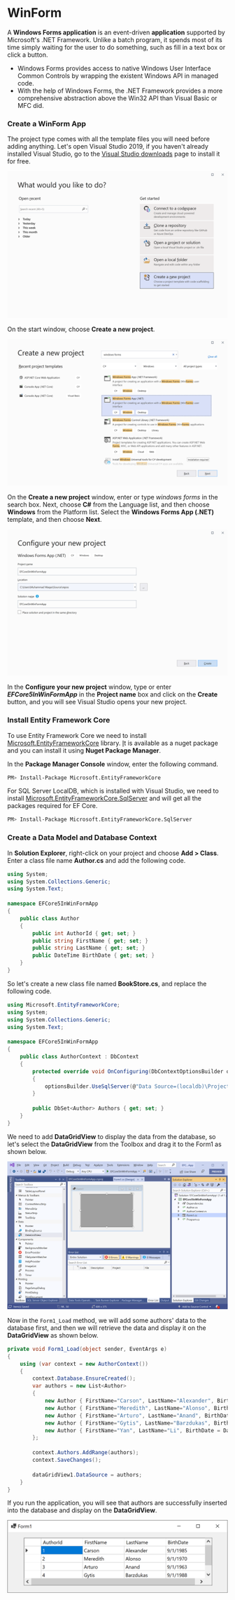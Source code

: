 # WinForm

A **Windows Forms application** is an event-driven **application** supported by Microsoft's .NET Framework. Unlike a batch program, it spends most of its time simply waiting for the user to do something, such as fill in a text box or click a button.

* Windows Forms provides access to native Windows User Interface Common Controls by wrapping the existent Windows API in managed code. 
* With the help of Windows Forms, the .NET Framework provides a more comprehensive abstraction above the Win32 API than Visual Basic or MFC did.

### Create a WinForm App

The project type comes with all the template files you will need before adding anything. Let's open Visual Studio 2019,  if you haven't already installed Visual Studio, go to the [Visual Studio downloads](https://visualstudio.microsoft.com/downloads) page to install it for free.

![](../.gitbook/assets/image%20%2845%29.png)

On the start window, choose **Create a new project**.

![](../.gitbook/assets/image%20%2842%29.png)

On the **Create a new project** window, enter or type _windows forms_ in the search box. Next, choose **C\#** from the Language list, and then choose **Windows** from the Platform list. Select the **Windows Forms App \(.NET\)** template, and then choose **Next**.

![](../.gitbook/assets/image%20%2846%29.png)

In the **Configure your new project** window, type or enter _**EFCore5InWinFormApp**_ in the **Project name** box and click on the **Create** button, and you will see Visual Studio opens your new project.

### Install Entity Framework Core

To use Entity Framework Core we need to install [Microsoft.EntityFrameworkCore](https://www.nuget.org/packages/Z.EntityFramework.Extensions.EFCore/) library.  [I](https://www.nuget.org/packages/Z.EntityFramework.Extensions.EFCore/)t is available as a nuget package and you can install it using **Nuget Package Manager**.

In the **Package Manager Console** window, enter the following command.

```bash
PM> Install-Package Microsoft.EntityFrameworkCore
```

For SQL Server LocalDB, which is installed with Visual Studio, we need to install [Microsoft.EntityFrameworkCore.SqlServer](https://www.nuget.org/packages/Microsoft.EntityFrameworkCore.SqlServer) and will get all the packages required for EF Core.

```bash
PM> Install-Package Microsoft.EntityFrameworkCore.SqlServer
```

### Create a Data Model and Database Context

In **Solution Explorer**, right-click on your project and choose **Add &gt; Class**. Enter a class file name **Author.cs** and add the following code.

```csharp
using System;
using System.Collections.Generic;
using System.Text;

namespace EFCore5InWinFormApp
{
    public class Author
    {
        public int AuthorId { get; set; }
        public string FirstName { get; set; }
        public string LastName { get; set; }
        public DateTime BirthDate { get; set; }
    }
}
```

So let's create a new class file named **BookStore.cs**, and replace the following code.

```csharp
using Microsoft.EntityFrameworkCore;
using System;
using System.Collections.Generic;
using System.Text;

namespace EFCore5InWinFormApp
{
    public class AuthorContext : DbContext
    {
        protected override void OnConfiguring(DbContextOptionsBuilder optionsBuilder)
        {
            optionsBuilder.UseSqlServer(@"Data Source=(localdb)\ProjectsV13;Initial Catalog=AuthorDb;");            
        }

        public DbSet<Author> Authors { get; set; }
    }
}
```

We need to add **DataGridView** to display the data from the database, so let's select the **DataGridView** from the Toolbox and drag it to the Form1 as shown below. 

![](../.gitbook/assets/image%20%2857%29.png)

Now in the `Form1_Load` method, we will add some authors' data to the database first, and then we will retrieve the data and display it on the **DataGridView** as shown below.

```csharp
private void Form1_Load(object sender, EventArgs e)
{
    using (var context = new AuthorContext())
    {
        context.Database.EnsureCreated();
        var authors = new List<Author>
        {
            new Author { FirstName="Carson", LastName="Alexander", BirthDate = DateTime.Parse("1985-09-01")},
            new Author { FirstName="Meredith", LastName="Alonso", BirthDate = DateTime.Parse("1970-09-01")},
            new Author { FirstName="Arturo", LastName="Anand", BirthDate = DateTime.Parse("1963-09-01")},
            new Author { FirstName="Gytis", LastName="Barzdukas", BirthDate = DateTime.Parse("1988-09-01")},
            new Author { FirstName="Yan", LastName="Li", BirthDate = DateTime.Parse("2000-09-01")},
        };

        context.Authors.AddRange(authors);
        context.SaveChanges();

        dataGridView1.DataSource = authors;
    }
}

```

If you run the application, you will see that authors are successfully inserted into the database and display on the **DataGridView**.

![](../.gitbook/assets/image%20%2856%29.png)

